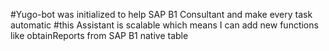 #Yugo-bot was initialized to help SAP B1 Consultant and make every task automatic
#this Assistant is scalable which means I can add new functions like obtainReports from SAP B1 native table
